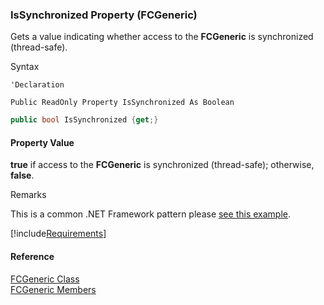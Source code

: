 ﻿### IsSynchronized Property (FCGeneric)

Gets a value indicating whether access to the **FCGeneric** is synchronized (thread-safe).

Syntax

```vbnet
'Declaration

Public ReadOnly Property IsSynchronized As Boolean
```

```csharp
public bool IsSynchronized {get;}
```

#### Property Value

**true** if access to the **FCGeneric** is synchronized (thread-safe); otherwise, **false**.

Remarks

This is a common .NET Framework pattern please [see this example](ms-help://MS.NETFrameworkSDKv1.1/cpref/html/frlrfsystemcollectionsicollectionclassissynchronizedtopic.htm).

[!include[Requirements](../partials/requirements.md)]

#### Reference

[FCGeneric Class](fcSDK~FChoice.Foundation.FCGeneric.md)  
[FCGeneric Members](fcSDK~FChoice.Foundation.FCGeneric_members.md)